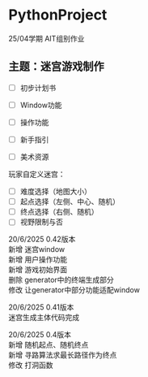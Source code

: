 # PythonProject
25/04学期 AIT组别作业

## 主题：迷宫游戏制作

- [ ] 初步计划书  
- [ ] Window功能  
- [ ] 操作功能  
- [ ] 新手指引  
- [ ] 美术资源  
 

玩家自定义迷宫：
- [ ] 难度选择（地图大小）
- [ ] 起点选择（左侧、中心、随机）
- [ ] 终点选择（右侧、随机）
- [ ] 视野限制与否

20/6/2025 0.42版本  
新增 迷宫window  
新增 用户操作功能  
新增 游戏初始界面  
删除 generator中的终端生成部分  
修改 让generator中部分功能适配window  

20/6/2025 0.41版本  
迷宫生成主体代码完成  


20/6/2025 0.4版本  
新增 随机起点、随机终点  
新增 寻路算法求最长路径作为终点  
修改 打洞函数  

